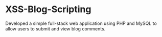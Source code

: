 # XSS-Blog-Scripting
Developed a simple full-stack web application using PHP and MySQL to allow users to submit and view blog comments.
